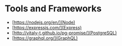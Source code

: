 
# Tools and Frameworks
- [https://nodejs.org/en/](Node)
- [https://expressjs.com/](Express)
- [http://vitaly-t.github.io/pg-promise/](PostgreSQL)
- [https://graphql.org/](GraphQL)
